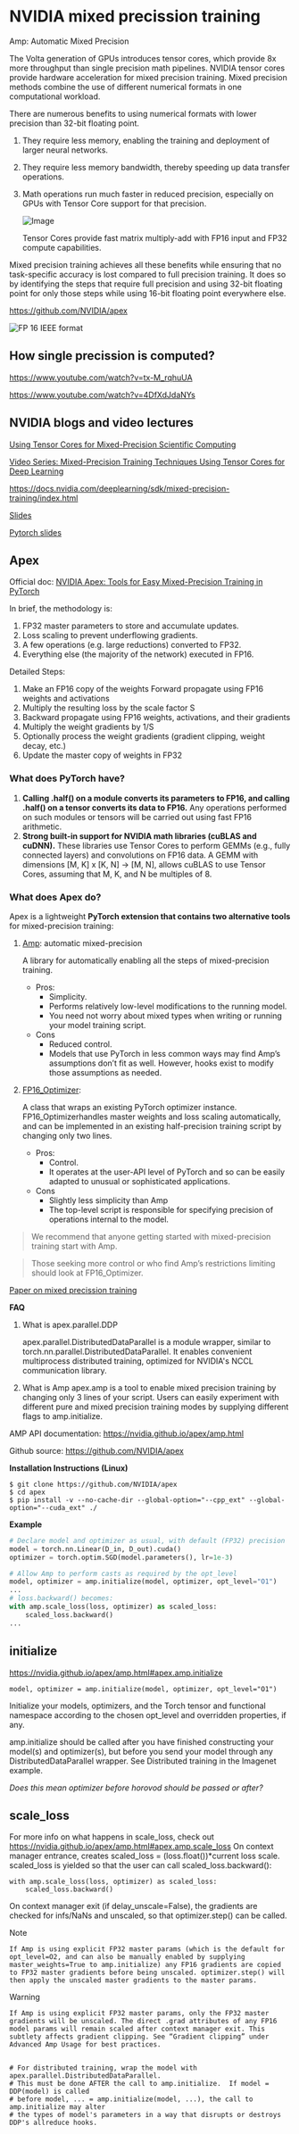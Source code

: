# NVIDIA mixed precission training
Amp: Automatic Mixed Precision

The Volta generation of GPUs introduces tensor cores, which provide 8x more throughput than single precision math pipelines. NVIDIA tensor cores provide hardware acceleration for mixed precision training. Mixed precision methods combine the use of different numerical formats in one computational workload. 

There are numerous benefits to using numerical formats with lower precision than 32-bit floating point. 

1. They require less memory, enabling the training and deployment of larger neural networks. 
    
2. They require less memory bandwidth, thereby speeding up data transfer operations. 

3. Math operations run much faster in reduced precision, especially on GPUs with Tensor Core support for that precision. 

    ![Image](https://devblogs.nvidia.com/wp-content/uploads/2019/01/Tensor-Core-Matrix.png)

    Tensor Cores provide fast matrix multiply-add with FP16 input and FP32 compute capabilities.

Mixed precision training achieves all these benefits while ensuring that no task-specific accuracy is lost compared to full precision training. It does so by identifying the steps that require full precision and using 32-bit floating point for only those steps while using 16-bit floating point everywhere else.

https://github.com/NVIDIA/apex


![FP 16 IEEE format](https://devblogs.nvidia.com/wp-content/uploads/2019/01/ieee_formats.png)

## How single precission is computed?

https://www.youtube.com/watch?v=tx-M_rqhuUA

https://www.youtube.com/watch?v=4DfXdJdaNYs


## NVIDIA blogs and video lectures
[Using Tensor Cores for Mixed-Precision Scientific Computing](https://devblogs.nvidia.com/tensor-cores-mixed-precision-scientific-computing/)


[Video Series: Mixed-Precision Training Techniques Using Tensor Cores for Deep Learning](https://devblogs.nvidia.com/video-mixed-precision-techniques-tensor-cores-deep-learning/?ncid=so-twi-dplgdrd3-73821)

https://docs.nvidia.com/deeplearning/sdk/mixed-precision-training/index.html

[Slides](https://github.com/mcarilli/mixed_precision_references/blob/master/GTC_2019/Session_9998_carilli.pdf)

[Pytorch slides](https://github.com/mcarilli/mixed_precision_references/blob/master/GTC_2019/Session_9998_carilli.pdf)

## Apex
Official doc: [NVIDIA Apex: Tools for Easy Mixed-Precision Training in PyTorch](https://devblogs.nvidia.com/apex-pytorch-easy-mixed-precision-training/)

In brief, the methodology is:

1. FP32 master parameters to store and accumulate updates.
2. Loss scaling to prevent underflowing gradients.
3. A few operations (e.g. large reductions) converted to FP32.
4. Everything else (the majority of the network) executed in FP16.

Detailed Steps:

1. Make an FP16 copy of the weights
Forward propagate using FP16 weights and activations
2. Multiply the resulting loss by the scale factor S
3. Backward propagate using FP16 weights, activations, and their gradients
4. Multiply the weight gradients by 1/S
5. Optionally process the weight gradients (gradient clipping, weight decay, etc.)
6. Update the master copy of weights in FP32

### What does PyTorch have?

1. **Calling .half() on a module converts its parameters to FP16, and calling .half() on a tensor converts its data to FP16.**  Any operations performed on such modules or tensors will be carried out using fast FP16 arithmetic.
2. **Strong built-in support for NVIDIA math libraries (cuBLAS and cuDNN).** These libraries use Tensor Cores to perform GEMMs (e.g., fully connected layers) and convolutions on FP16 data. A GEMM with dimensions [M, K] x [K, N] -> [M, N], allows cuBLAS to use Tensor Cores, assuming that M, K, and N be multiples of 8.

### What does Apex do?

Apex is a lightweight **PyTorch extension that contains two alternative tools** for mixed-precision training:

1. [Amp](https://github.com/NVIDIA/apex/tree/master/apex/amp): 
    automatic mixed-precision

    A library for automatically enabling all the steps of mixed-precision training.
    * Pros: 
        * Simplicity. 
        * Performs relatively low-level modifications to the running model. 
        * You need not worry about mixed types when writing or running your model training script.
    * Cons
        * Reduced control. 
        * Models that use PyTorch in less common ways may find Amp’s assumptions don’t fit as well. However, hooks exist to modify those assumptions as needed.
2. [FP16_Optimizer](https://github.com/NVIDIA/apex/tree/master/apex/fp16_utils): 

    A class that wraps an existing PyTorch optimizer instance. FP16_Optimizerhandles master weights and loss scaling automatically, and can be implemented in an existing half-precision training script by changing only two lines.
    * Pros: 
        * Control. 
        * It operates at the user-API level of PyTorch and so can be easily adapted to unusual or sophisticated applications. 
    * Cons
        * Slightly less simplicity than Amp
        * The top-level script is responsible for specifying precision of operations internal to the model.

> We recommend that anyone getting started with mixed-precision training start with Amp. 

> Those seeking more control or who find Amp’s restrictions limiting should look at FP16_Optimizer.

[Paper on mixed precission training](https://arxiv.org/pdf/1710.03740.pdf)

**FAQ**
1. What is apex.parallel.DDP

    apex.parallel.DistributedDataParallel is a module wrapper, similar to torch.nn.parallel.DistributedDataParallel. It enables convenient multiprocess distributed training, optimized for NVIDIA's NCCL communication library.

2. What is Amp
    apex.amp is a tool to enable mixed precision training by changing only 3 lines of your script. Users can easily experiment with different pure and mixed precision training modes by supplying different flags to amp.initialize.

AMP API documentation:
https://nvidia.github.io/apex/amp.html

Github source:
https://github.com/NVIDIA/apex

**Installation Instructions (Linux)**

    $ git clone https://github.com/NVIDIA/apex
    $ cd apex
    $ pip install -v --no-cache-dir --global-option="--cpp_ext" --global-option="--cuda_ext" ./

**Example**

```python
# Declare model and optimizer as usual, with default (FP32) precision
model = torch.nn.Linear(D_in, D_out).cuda()
optimizer = torch.optim.SGD(model.parameters(), lr=1e-3)

# Allow Amp to perform casts as required by the opt_level
model, optimizer = amp.initialize(model, optimizer, opt_level="O1")
...
# loss.backward() becomes:
with amp.scale_loss(loss, optimizer) as scaled_loss:
    scaled_loss.backward()
...
```

## initialize

https://nvidia.github.io/apex/amp.html#apex.amp.initialize

    model, optimizer = amp.initialize(model, optimizer, opt_level="O1")

Initialize your models, optimizers, and the Torch tensor and functional namespace according to the chosen opt_level and overridden properties, if any.

amp.initialize should be called after you have finished constructing your model(s) and optimizer(s), but before you send your model through any DistributedDataParallel wrapper. See Distributed training in the Imagenet example.

*Does this mean optimizer before horovod should be passed or after?*

## scale_loss

For more info on what happens in scale_loss, check out
https://nvidia.github.io/apex/amp.html#apex.amp.scale_loss
On context manager entrance, creates scaled_loss = (loss.float())*current loss scale. scaled_loss is yielded so that the user can call scaled_loss.backward():

    with amp.scale_loss(loss, optimizer) as scaled_loss:
        scaled_loss.backward()

On context manager exit (if delay_unscale=False), the gradients are checked for infs/NaNs and unscaled, so that optimizer.step() can be called.

Note

    If Amp is using explicit FP32 master params (which is the default for opt_level=O2, and can also be manually enabled by supplying master_weights=True to amp.initialize) any FP16 gradients are copied to FP32 master gradients before being unscaled. optimizer.step() will then apply the unscaled master gradients to the master params.

Warning

    If Amp is using explicit FP32 master params, only the FP32 master gradients will be unscaled. The direct .grad attributes of any FP16 model params will remain scaled after context manager exit. This subtlety affects gradient clipping. See “Gradient clipping” under Advanced Amp Usage for best practices.


    # For distributed training, wrap the model with apex.parallel.DistributedDataParallel.
    # This must be done AFTER the call to amp.initialize.  If model = DDP(model) is called
    # before model, ... = amp.initialize(model, ...), the call to amp.initialize may alter
    # the types of model's parameters in a way that disrupts or destroys DDP's allreduce hooks.
